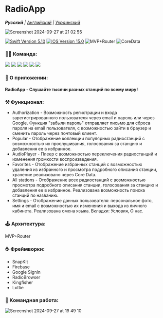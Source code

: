 # RadioApp
_**Русский** | [Английский](README.md) | [Украинский](README.ua.md)_

![Screenshot 2024-09-27 at 21 02 55](https://github.com/user-attachments/assets/e08f4c60-04ab-4f38-b27b-47dd958f328a)

<p align="left"> 
<a href="https://swift.org">
<img src="https://img.shields.io/badge/Swift-5.10-mediumslateblue" alt="Swift Version 5.10" /></a>
<a href="https://developer.apple.com/ios/">
<img src="https://img.shields.io/badge/iOS-15.0%2B-indianred" alt="iOS Version 15.0"/></a>
<img src="https://img.shields.io/badge/MVP+Router-goldenrod" alt="MVP+Router" />
<img src="https://img.shields.io/badge/CoreData-mediumslateblue" alt="CoreData" /></a>
</p>

### 👨‍💻 Команда:
<p align="left"> 
<img src="https://img.shields.io/badge/Team Leader:-ridebyhorse-mediumslateblue"/></a>
<img src="https://img.shields.io/badge/realeti-FF4191"/></a>
<img src="https://img.shields.io/badge/dr4gons1ayer01-goldenrod"/></a>
<img src="https://img.shields.io/badge/DmitriyLubov-36BA98"/></a>
<img src="https://img.shields.io/badge/AML1708-DC5F00"/></a>
<img src="https://img.shields.io/badge/ShapovalovIlya-FD5469"/></a>
</p>

### 📱 О приложении:
#### RadioApp - Слушайте тысячи разных станций по всему миру!

### ⚒ Функционал:
  * Authorization - Возможность регистрации и входа зарегистрированного пользователя через email и пароль или через Google. Функция "забыли пароль" отправляет письмо для сброса пароля на email пользователя, с возможностью зайти в браузер и сменить пароль через почтовый клиент.
  * Popular - Отображение коллекции популярных радиостанций с возможностью их прослушивания, голосования за станцию ​​и добавления ее в избранное.
  * AudioPlayer - Плеер с возможностью переключения радиостанций и изменения громкости воспроизведения.
  * Favorites - Отображение избранных станций с возможностью удаления из избранного и просмотра подробного описания станции, хранение реализовано через Core Data.
  * All stations - Отображение всех радиостанций с возможностью просмотра подробного описания станции, голосования за станцию ​​и добавления ее в избранное. Реализована возможность поиска станций по названию.
  * Settings - Отображение данных пользователя: персональное фото, имя и email с возможностью их изменения и выхода из личного кабинета. Реализована смена языка. Вкладки: Условия, О нас.
  
### 🕹 Архитектура: 
MVP+Router
  
### ☕️ Фреймворки: 
  * SnapKit
  * Firebase
  * Google SignIn
  * RadioBrowser
  * Kingfisher
  * Lottie

### 🤝 Командная работа:
![Screenshot 2024-09-27 at 19 49 10](https://github.com/user-attachments/assets/6b65799f-687a-4349-ae23-42db097266c8)
